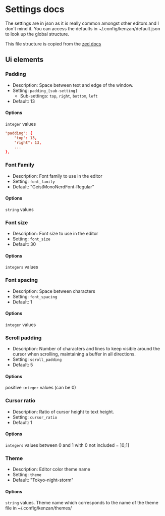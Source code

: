 # Settings docs

The settings are in json as it is really common amongst other editors and I don't mind it.
You can access the defaults in ~/.config/kenzan/default.json to look up the global structure.

This file structure is copied from the [zed docs](https://zed.dev/docs/configuring-zed)

## Ui elements

### Padding

- Description: Space between text and edge of the window.
- Setting: `padding_[sub-setting]`
  - Sub-settings: `top`, `right`, `bottom`, `left`
- Default: 13

#### Options

`integer` values

```toml
"padding": {
    "top": 13,
    "right": 13,
    ...
},
```

### Font Family

- Description: Font family to use in the editor
- Setting: `font_family`
- Default: "GeistMonoNerdFont-Regular"

#### Options

`string` values

### Font size

- Description: Font size to use in the editor
- Setting: `font_size`
- Default: 30

#### Options

`integers` values

### Font spacing

- Description: Space between characters
- Setting: `font_spacing`
- Default: 1

#### Options

`integer` values

### Scroll padding

- Description: Number of characters and lines to keep visible around the cursor when scrolling, maintaining a buffer in all directions.
- Setting: `scroll_padding`
- Default: 5

#### Options

positive `integer` values (can be 0)

### Cursor ratio

- Description: Ratio of cursor height to text height.
- Setting: `cursor_ratio`
- Default: 1

#### Options

`integers` values between 0 and 1 with 0 not included = ]0;1]

### Theme

- Description: Editor color theme name
- Setting: `theme`
- Default: "Tokyo-night-storm"

#### Options

`string` values. Theme name which corresponds to the name of the theme file in ~/.config/kenzan/themes/
